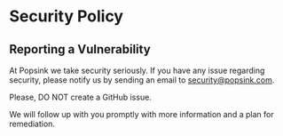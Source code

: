 # Security Policy

## Reporting a Vulnerability

At Popsink we take security seriously. If you have any issue regarding security,
please notify us by sending an email to security@popsink.com.

Please, DO NOT create a GitHub issue.

We will follow up with you promptly with more information and a plan for remediation.
